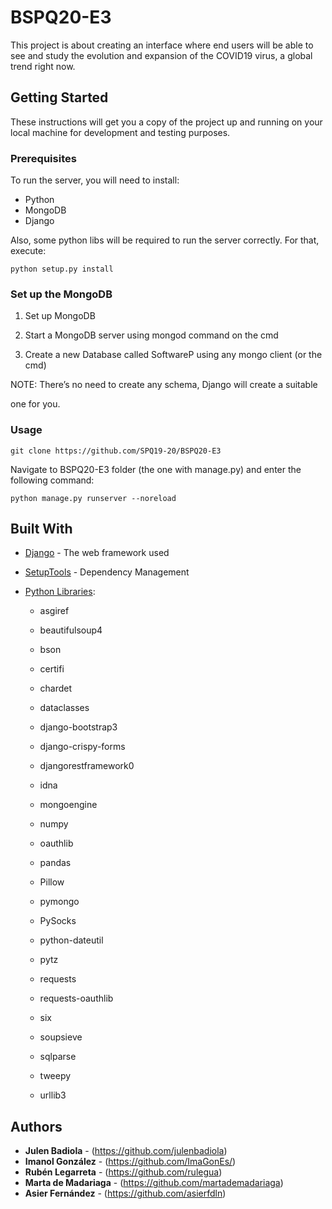 # BSPQ20-E3

This project is about creating an interface where end users will be able to see and study the evolution and expansion of the COVID19 virus, a global trend right now.

## Getting Started

These instructions will get you a copy of the project up and running on your local machine for development and testing purposes. 

### Prerequisites

To run the server, you will need to install:
   -   Python
   -   MongoDB
   -   Django
   
Also, some python libs will be required to run the server correctly. For that, execute:
```
python setup.py install
```

### Set up the MongoDB
1.  Set up MongoDB
    

1.  Start a MongoDB server using mongod command on the cmd
    
2.  Create a new Database called SoftwareP using any mongo client (or the cmd)
    

NOTE: There’s no need to create any schema, Django will create a suitable

one for you.

### Usage
```
git clone https://github.com/SPQ19-20/BSPQ20-E3
```
Navigate to BSPQ20-E3 folder (the one with manage.py) and enter the following command:
```
python manage.py runserver --noreload
```

## Built With
* [Django](https://www.djangoproject.com/) - The web framework used
* [SetupTools](https://setuptools.readthedocs.io/en/latest/) - Dependency Management
* [Python Libraries](https://pypi.org/):
   
   -   asgiref
   
   -   beautifulsoup4
   
   -   bson
   
   -   certifi
   
   -   chardet
   
   -   dataclasses
   
   -   django-bootstrap3
   
   -   django-crispy-forms
   
   -   djangorestframework0
   
   -   idna
   
   -   mongoengine
   
   -   numpy
   
   -   oauthlib
   
   -   pandas
   
   -   Pillow
   
   -   pymongo
   
   -   PySocks
   
   -   python-dateutil
   
   -   pytz
   
   -   requests
   
   -   requests-oauthlib
   
   -   six
   
   -   soupsieve
   
   -   sqlparse
   
   -   tweepy
   
   -   urllib3

## Authors

* **Julen Badiola** - (https://github.com/julenbadiola)
* **Imanol González** - (https://github.com/ImaGonEs/)
* **Rubén Legarreta** - (https://github.com/rulegua)
* **Marta de Madariaga** - (https://github.com/martademadariaga)
* **Asier Fernández** - (https://github.com/asierfdln)

